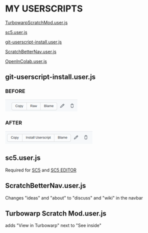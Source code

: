# MY USERSCRIPTS

[TurbowarpScratchMod.user.js](https://github.com/YOYITsM3M8/userscripts/blob/master/TurbowarpScratchMod.user.js)

[sc5.user.js](https://github.com/yoyitsm3m8/userscripts/blob/master/sc5.user.js)

[git-userscript-install.user.js](https://github.com/yoyitsm3m8/userscripts/blob/master/git-userscript-install.user.js)

[ScratchBetterNav.user.js](https://github.com/yoyitsm3m8/userscripts/blob/master/ScratchBetterNav.user.js)

[OpenInColab.user.js](https://github.com/yoyitsm3m8/userscripts/blob/master/OpenInColab.user.js)

## git-userscript-install.user.js
### BEFORE
![BEFORE](docs/pic-before.png "BEFORE")

### AFTER
![AFTER](docs/pic-after.png "AFTER")

## sc5.user.js
Required for [SC5](https://scratch-client-5.glitch.me/) and [SC5 EDITOR](https://sc5-editor.glitch.me/)

## ScratchBetterNav.user.js
Changes "ideas" and "about" to "discuss" and "wiki" in the navbar

## Turbowarp Scratch Mod.user.js
adds "View in Turbowarp" next to "See inside"
   
